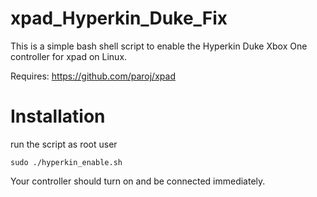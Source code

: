 # xpad_Hyperkin_Duke_Fix
This is a simple bash shell script to enable the Hyperkin Duke Xbox One controller for xpad on Linux.

Requires: https://github.com/paroj/xpad
# Installation
run the script as root user
```
sudo ./hyperkin_enable.sh
```
Your controller should turn on and be connected immediately.
